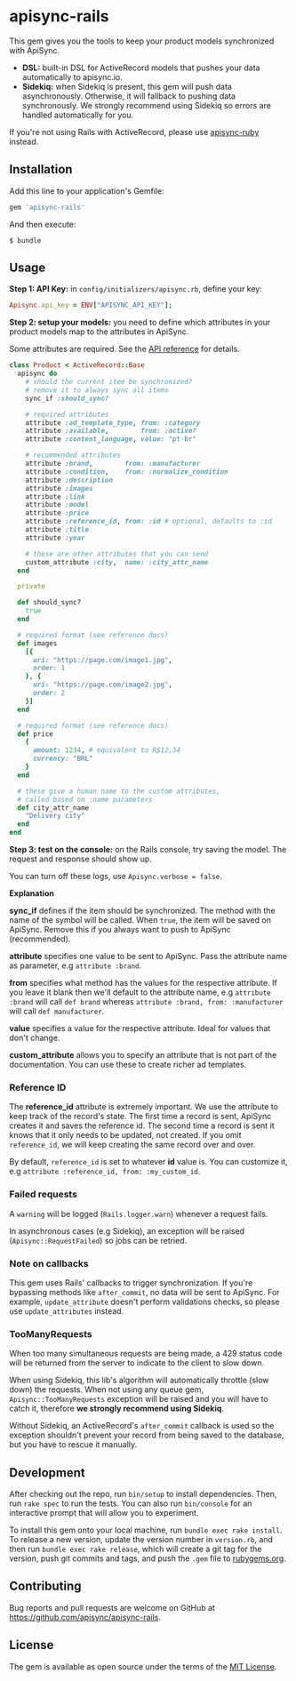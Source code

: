 # apisync-rails

This gem gives you the tools to keep your product models synchronized with
ApiSync.

* **DSL:** built-in DSL for ActiveRecord models that pushes your data
automatically to apisync.io.
* **Sidekiq:** when Sidekiq is present, this gem will push data asynchronously.
Otherwise, it will fallback to pushing data synchronously. We strongly recommend
using Sidekiq so errors are handled automatically for you.

If you're not using Rails with ActiveRecord, please use
[apisync-ruby](https://github.com/apisync/apisync-ruby) instead.

## Installation

Add this line to your application's Gemfile:

```ruby
gem 'apisync-rails'
```

And then execute:

    $ bundle

## Usage

**Step 1: API Key:** in `config/initializers/apisync.rb`, define your
key:

```ruby
Apisync.api_key = ENV["APISYNC_API_KEY"];
```

**Step 2: setup your models:** you need to define which attributes in your
product models map to the attributes in ApiSync.

Some attributes are required. See
the [API reference](https://docs.apisync.io/api/) for details.

```ruby
class Product < ActiveRecord::Base
  apisync do
    # should the current item be synchronized?
    # remove it to always sync all items
    sync_if :should_sync?

    # required attributes
    attribute :ad_template_type, from: :category
    attribute :available,        from: :active?
    attribute :content_language, value: "pt-br"

    # recommended attributes
    attribute :brand,        from: :manufacturer
    attribute :condition,    from: :normalize_condition
    attribute :description
    attribute :images
    attribute :link
    attribute :model
    attribute :price
    attribute :reference_id, from: :id # optional, defaults to :id
    attribute :title
    attribute :year

    # these are other attributes that you can send
    custom_attribute :city,  name: :city_attr_name
  end

  private

  def should_sync?
    true
  end

  # required format (see reference docs)
  def images
    [{
      uri: "https://page.com/image1.jpg",
      order: 1
    }, {
      uri: "https://page.com/image2.jpg",
      order: 2
    }]
  end

  # required format (see reference docs)
  def price
    {
      amount: 1234, # equivalent to R$12,34
      currency: "BRL"
    }
  end

  # these give a human name to the custom attributes,
  # called based on :name parameters
  def city_attr_name
    "Delivery city"
  end
end
```

**Step 3: test on the console:** on the Rails console, try saving the model.
The request and response should show up.

You can turn off these logs, use `Apisync.verbose = false`.

**Explanation**

**sync_if** defines if the item should be synchronized. The method with the
name of the symbol will be called. When `true`, the item will be saved on
ApiSync. Remove this if you always want to push to ApiSync (recommended).

**attribute** specifies one value to be sent to ApiSync. Pass the
attribute name as parameter, e.g `attribute :brand`.

**from** specifies what method has the values for the
respective attribute. If you leave it blank then we'll default to the attribute
name, e.g `attribute :brand` will call `def brand` whereas `attribute :brand, from:
:manufacturer` will call `def manufacturer`.

**value** specifies a value for the respective attribute. Ideal for values that
don't change.

**custom_attribute** allows you to specify an attribute that is not part
of the documentation. You can use these to create richer ad templates.

### Reference ID

The **reference_id** attribute is extremely important. We use the attribute to
keep track of the record's state. The first time a record is sent, ApiSync
creates it and saves the reference id. The second time a record is sent it
knows that it only needs to be updated, not created.
If you omit `reference_id`, we will keep creating the same record
over and over.

By default, `reference_id` is set to whatever **id** value is. You can
customize it, e.g `attribute :reference_id, from: :my_custom_id`.

### Failed requests

A `warning` will be logged (`Rails.logger.warn`) whenever a request fails.

In asynchronous cases (e.g Sidekiq), an exception will be raised
(`Apisync::RequestFailed`) so jobs can be retried.

### Note on callbacks

This gem uses Rails' callbacks to trigger synchronization.
If you're bypassing methods like `after_commit`,
no data will be sent to ApiSync. For example, `update_attribute` doesn't
perform validations checks, so please use `update_attributes` instead.

### TooManyRequests

When too many simultaneous requests are being made, a 429 status code will be
returned from the server to indicate to the client to slow down.

When using Sidekiq, this lib's algorithm will automatically throttle (slow down)
the requests. When not using any queue gem, `Apisync::TooManyRequests` exception
will be raised and you will have to catch it, therefore
**we strongly recommend using Sidekiq**.

Without Sidekiq, an ActiveRecord's `after_commit` callback is used so the exception
shouldn't prevent your record from being saved to the database, but you have
to rescue it manually.

## Development

After checking out the repo, run `bin/setup` to install dependencies. Then, run `rake spec` to run the tests. You can also run `bin/console` for an interactive prompt that will allow you to experiment.

To install this gem onto your local machine, run `bundle exec rake install`. To release a new version, update the version number in `version.rb`, and then run `bundle exec rake release`, which will create a git tag for the version, push git commits and tags, and push the `.gem` file to [rubygems.org](https://rubygems.org).

## Contributing

Bug reports and pull requests are welcome on GitHub at https://github.com/apisync/apisync-rails.

## License

The gem is available as open source under the terms of the [MIT License](http://opensource.org/licenses/MIT).

